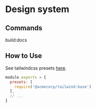 # Design system

## Commands 
build:docs

## How to Use
See tailwindcss presets [here](https://tailwindcss.com/docs/presets).

```js
module.exports = {
  presets: [
    require('@acmecorp/tailwind-base')
  ],
  // ...
}
```

